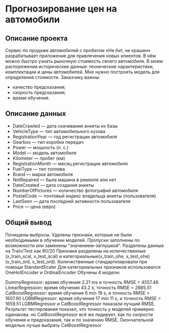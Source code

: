 # Прогнозирование цен на автомобили


## Описание проекта
Сервис по продаже автомобилей с пробегом «Не бит, не крашен» разрабатывает приложение для привлечения новых клиентов. В нём можно быстро узнать рыночную стоимость своего автомобиля. В моем распоряжении исторические данные: технические характеристики, комплектации и цены автомобилей. Мне нужно построить модель для определения стоимости.
Заказчику важны:
- качество предсказания;
- скорость предсказания;
- время обучения.


## Описание данных

- DateCrawled — дата скачивания анкеты из базы
- VehicleType — тип автомобильного кузова
- RegistrationYear — год регистрации автомобиля
- Gearbox — тип коробки передач
- Power — мощность (л. с.)
- Model — модель автомобиля
- Kilometer — пробег (км)
- RegistrationMonth — месяц регистрации автомобиля
- FuelType — тип топлива
- Brand — марка автомобиля
- NotRepaired — была машина в ремонте или нет
- DateCreated — дата создания анкеты
- NumberOfPictures — количество фотографий автомобиля
- PostalCode — почтовый индекс владельца анкеты (пользователя)
- LastSeen — дата последней активности пользователя
- Price — цена (евро)



## Общий вывод
Почищены выбросы.
Удалены признаки, которые не были необходимыми в обучении моделей.
Пропуски заполнены по возможности или заменены "значением-заглушкой".
Разделены данные на Train/Test как 80/20
Признаки разделены на количественные (x_train_scal, x_test_scal) и категориальные(x_train_ohe, x_test_ohe)(x_train_ord, x_test_ord).
Количественные стандартизировали при помощи StandardScaler
Для категориальных признаков использовался OneHotEncoder и OrdinalEncoder
Обучены 4 модели:

DummyRegressor: время обучения 2.21 ms и точность RMSE = 4557.46
LinearRegression: время обучения 43.2 s, точность RMSE = 2885.51
CatBoostRegressor: время обучения 6 min 19 s, и точность RMSE = 1607.90
LGBMRegressor: время обучения 17 min 11 s, и точность RMSE = 1659.51
LGBMRegressor и CatBoostRegressor показали лучший RMSE. Результат тестирования показал, что точность у моделей примерно одинакова. но CatBoostRegressor всё же лидирует, как по скорости обучения и предсказания, так и по значению RMSE. Окончательной моделью лучше выбрать CatBoostRegressor